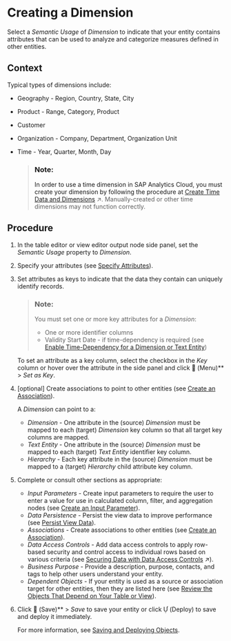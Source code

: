 <!-- loio5aae0e95361a4a4c964e69c52eada87d -->

<link rel="stylesheet" type="text/css" href="../css/sap-icons.css"/>

# Creating a Dimension

Select a *Semantic Usage* of *Dimension* to indicate that your entity contains attributes that can be used to analyze and categorize measures defined in other entities.



<a name="loio5aae0e95361a4a4c964e69c52eada87d__context_pmz_lr3_spb"/>

## Context

Typical types of dimensions include:

-   Geography - Region, Country, State, City
-   Product - Range, Category, Product
-   Customer
-   Organization - Company, Department, Organization Unit
-   Time - Year, Quarter, Month, Day

    > ### Note:  
    > In order to use a time dimension in SAP Analytics Cloud, you must create your dimension by following the procedure at [Create Time Data and Dimensions](https://help.sap.com/viewer/9f36ca35bc6145e4acdef6b4d852d560/DEV_CURRENT/en-US/c5cfce4d22b04650b2fd6078762cdeb9.html "Create a time table and dimension views in your space to provide standardized time data for your analyses. The time table contains a record for each day in the specified period (by default from 1900 to 2050), and the dimension views allow you to work with this date data at a granularity of day, week, month, quarter, and year, and to drill down and up in hierarchies.") :arrow_upper_right:. Manually-created or other time dimensions may not function correctly.




<a name="loio5aae0e95361a4a4c964e69c52eada87d__steps_nsd_rz3_spb"/>

## Procedure

1.  In the table editor or view editor output node side panel, set the *Semantic Usage* property to *Dimension*.

2.  Specify your attributes \(see [Specify Attributes](specify-attributes-cedc59c.md)\).

3.  Set attributes as keys to indicate that the data they contain can uniquely identify records.

    > ### Note:  
    > You must set one or more key attributes for a *Dimension*:
    > 
    > -   One or more identifier columns
    > -   Validity Start Date - if time-dependency is required \(see [Enable Time-Dependency for a Dimension or Text Entity](enable-time-dependency-for-a-dimension-or-text-entity-11b2ff4.md)\)

    To set an attribute as a key column, select the checkbox in the *Key* column or hover over the attribute in the side panel and click <span class="FPA-icons-V3"></span> \(Menu\)** \> *Set as Key*.

4.  \[optional\] Create associations to point to other entities \(see [Create an Association](../create-an-association-66c6998.md)\).

    A *Dimension* can point to a:

    -   *Dimension* - One attribute in the \(source\) *Dimension* must be mapped to each \(target\) *Dimension* key column so that all target key columns are mapped.
    -   *Text Entity* - One attribute in the \(source\) *Dimension* must be mapped to each \(target\) *Text Entity* identifier key column.
    -   *Hierarchy* - Each key attribute in the \(source\) *Dimension* must be mapped to a \(target\) *Hierarchy* child attribute key column.

5.  Complete or consult other sections as appropriate:

    -   *Input Parameters* - Create input parameters to require the user to enter a value for use in calculated column, filter, and aggregation nodes \(see [Create an Input Parameter](../create-an-input-parameter-53fa99a.md)\).
    -   *Data Persistence* - Persist the view data to improve performance \(see [Persist View Data](../persist-view-data-9bd12cf.md)\).
    -   *Associations* - Create associations to other entities \(see [Create an Association](../create-an-association-66c6998.md)\).
    -   *Data Access Controls* - Add data access controls to apply row-based security and control access to individual rows based on various criteria \(see [Securing Data with Data Access Controls](https://help.sap.com/viewer/9f36ca35bc6145e4acdef6b4d852d560/DEV_CURRENT/en-US/a032e51c730147c7a1fcac125b4cfe14.html "Data access controls allow you to apply row-level security to your objects. When a data access control is applied to a data layer view or a business layer object, any user viewing its data will see only the rows for which they are authorized, based on the specified criteria.") :arrow_upper_right:\).
    -   *Business Purpose* - Provide a description, purpose, contacts, and tags to help other users understand your entity.
    -   *Dependent Objects* - If your entity is used as a source or association target for other entities, then they are listed here \(see [Review the Objects That Depend on Your Table or View](../review-the-objects-that-depend-on-your-table-or-view-ecac5fd.md)\).

6.  Click <span class="FPA-icons-V3"></span> \(Save\)** \> *Save* to save your entity or click <span class="SAP-icons-V5"></span> \(Deploy\) to save and deploy it immediately.

    For more information, see [Saving and Deploying Objects](../saving-and-deploying-objects-7c0b560.md).


